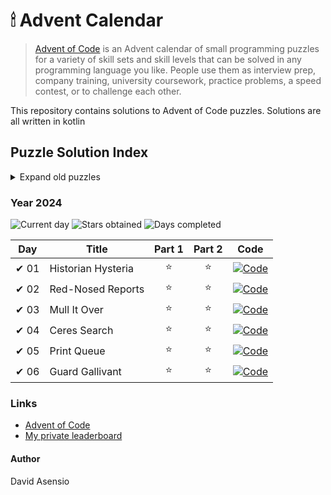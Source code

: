 # 🕯 Advent Calendar

> [Advent of Code](https://adventofcode.com/2024/about) is an Advent calendar of small programming puzzles for a variety
> of skill sets and skill levels that can be solved in any programming language you like. People use them as interview
> prep, company training, university coursework, practice problems, a speed contest, or to challenge each other.

This repository contains solutions to Advent of Code puzzles. Solutions are all written in kotlin

## Puzzle Solution Index

<details> 
<summary>Expand old puzzles</summary>

#### Advent Calendar 2022
- [README](./README_2022.md) / [My private leaderboard](https://adventofcode.com/2022/leaderboard/private/view/33306)

#### Advent Calendar 2023
- [README](./README_2023.md) / [My private leaderboard](https://adventofcode.com/2023/leaderboard/private/view/33306)

</details>

### Year 2024

![Current day](https://img.shields.io/badge/Day-6-blue)
![Stars obtained](https://img.shields.io/badge/Stars%20Obtained%20⭐-12-yellow)
![Days completed](https://img.shields.io/badge/Days%20Completed-6-green)

| Day  | Title              | Part 1 | Part 2 | Code                                         |
|------|--------------------|:------:|:------:|----------------------------------------------|
| ✔ 01 | Historian Hysteria |   ⭐    |   ⭐    | [![Code]](src/main/kotlin/days2024/Day01.kt) |
| ✔ 02 | Red-Nosed Reports  |   ⭐    |   ⭐    | [![Code]](src/main/kotlin/days2024/Day02.kt) |
| ✔ 03 | Mull It Over       |   ⭐    |   ⭐    | [![Code]](src/main/kotlin/days2024/Day03.kt) |
| ✔ 04 | Ceres Search       |   ⭐    |   ⭐    | [![Code]](src/main/kotlin/days2024/Day04.kt) |
| ✔ 05 | Print Queue        |   ⭐    |   ⭐    | [![Code]](src/main/kotlin/days2024/Day05.kt) |
| ✔ 06 | Guard Gallivant    |   ⭐    |   ⭐    | [![Code]](src/main/kotlin/days2024/Day06.kt) |

### Links

- [Advent of Code](https://adventofcode.com/)
- [My private leaderboard](https://adventofcode.com/2024/leaderboard/private/view/33306)


#### Author

David Asensio

[//]: # (Document links)

[Code]: <https://img.shields.io/badge/Code-grey?style=for-the-badge&logo=Kotlin>
                                                                                        
